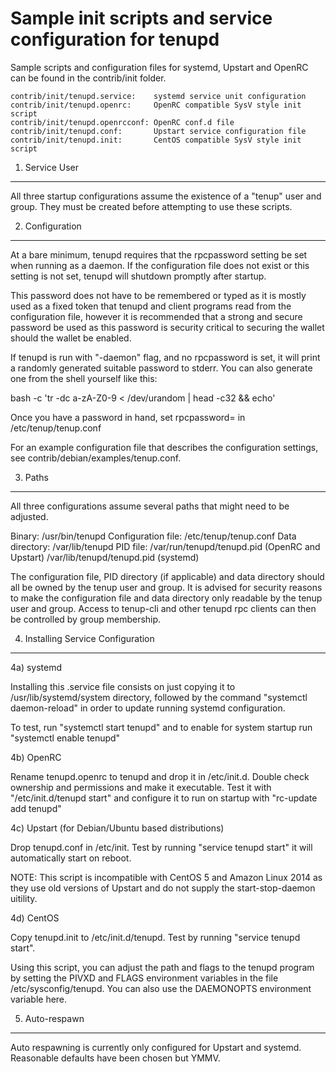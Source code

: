 Sample init scripts and service configuration for tenupd
==========================================================

Sample scripts and configuration files for systemd, Upstart and OpenRC
can be found in the contrib/init folder.

    contrib/init/tenupd.service:    systemd service unit configuration
    contrib/init/tenupd.openrc:     OpenRC compatible SysV style init script
    contrib/init/tenupd.openrcconf: OpenRC conf.d file
    contrib/init/tenupd.conf:       Upstart service configuration file
    contrib/init/tenupd.init:       CentOS compatible SysV style init script

1. Service User
---------------------------------

All three startup configurations assume the existence of a "tenup" user
and group.  They must be created before attempting to use these scripts.

2. Configuration
---------------------------------

At a bare minimum, tenupd requires that the rpcpassword setting be set
when running as a daemon.  If the configuration file does not exist or this
setting is not set, tenupd will shutdown promptly after startup.

This password does not have to be remembered or typed as it is mostly used
as a fixed token that tenupd and client programs read from the configuration
file, however it is recommended that a strong and secure password be used
as this password is security critical to securing the wallet should the
wallet be enabled.

If tenupd is run with "-daemon" flag, and no rpcpassword is set, it will
print a randomly generated suitable password to stderr.  You can also
generate one from the shell yourself like this:

bash -c 'tr -dc a-zA-Z0-9 < /dev/urandom | head -c32 && echo'

Once you have a password in hand, set rpcpassword= in /etc/tenup/tenup.conf

For an example configuration file that describes the configuration settings,
see contrib/debian/examples/tenup.conf.

3. Paths
---------------------------------

All three configurations assume several paths that might need to be adjusted.

Binary:              /usr/bin/tenupd
Configuration file:  /etc/tenup/tenup.conf
Data directory:      /var/lib/tenupd
PID file:            /var/run/tenupd/tenupd.pid (OpenRC and Upstart)
                     /var/lib/tenupd/tenupd.pid (systemd)

The configuration file, PID directory (if applicable) and data directory
should all be owned by the tenup user and group.  It is advised for security
reasons to make the configuration file and data directory only readable by the
tenup user and group.  Access to tenup-cli and other tenupd rpc clients
can then be controlled by group membership.

4. Installing Service Configuration
-----------------------------------

4a) systemd

Installing this .service file consists on just copying it to
/usr/lib/systemd/system directory, followed by the command
"systemctl daemon-reload" in order to update running systemd configuration.

To test, run "systemctl start tenupd" and to enable for system startup run
"systemctl enable tenupd"

4b) OpenRC

Rename tenupd.openrc to tenupd and drop it in /etc/init.d.  Double
check ownership and permissions and make it executable.  Test it with
"/etc/init.d/tenupd start" and configure it to run on startup with
"rc-update add tenupd"

4c) Upstart (for Debian/Ubuntu based distributions)

Drop tenupd.conf in /etc/init.  Test by running "service tenupd start"
it will automatically start on reboot.

NOTE: This script is incompatible with CentOS 5 and Amazon Linux 2014 as they
use old versions of Upstart and do not supply the start-stop-daemon uitility.

4d) CentOS

Copy tenupd.init to /etc/init.d/tenupd. Test by running "service tenupd start".

Using this script, you can adjust the path and flags to the tenupd program by
setting the PIVXD and FLAGS environment variables in the file
/etc/sysconfig/tenupd. You can also use the DAEMONOPTS environment variable here.

5. Auto-respawn
-----------------------------------

Auto respawning is currently only configured for Upstart and systemd.
Reasonable defaults have been chosen but YMMV.
